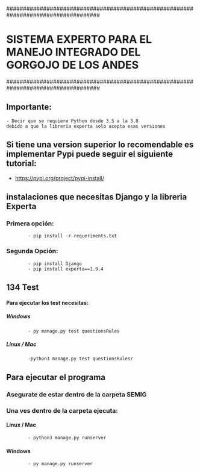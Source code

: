 ####################################################################################
# SISTEMA EXPERTO PARA EL MANEJO INTEGRADO DEL GORGOJO DE LOS ANDES #
####################################################################################

## Importante:
    - Decir que se requiere Python desde 3.5 a la 3.8
    debido a que la libreria experta solo acepta esas versiones
## Si tiene una version superior lo recomendable es implementar Pypi puede seguir el siguiente tutorial:

- https://pypi.org/project/pypi-install/

## instalaciones que necesitas Django y la libreria Experta

### Primera opción:
            - pip install -r requeriments.txt

### Segunda Opción:
            - pip install Django
            - pip install experta==1.9.4

## 134 Test
#### Para ejecutar los test necesitas:
##### Windows
            - py manage.py test questionsRules

##### Linux / Mac
            -python3 manage.py test questionsRules/
## Para ejecutar el programa

### Asegurate de estar dentro de la carpeta SEMIG
### Una ves dentro de la carpeta ejecuta:

#### Linux / Mac
            - python3 manage.py runserver

#### Windows
            - py manage.py runserver


